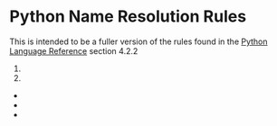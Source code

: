 # Python Name Resolution Rules

This is intended to be a fuller version of the rules found in the [Python Language Reference](https://docs.python.org/3.10/reference/executionmodel.html#resolution-of-names) section 4.2.2

1.

2.

*
*
*
